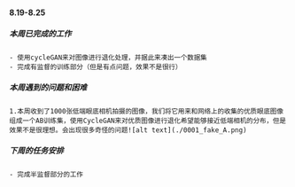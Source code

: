 #### 8.19-8.25
##### 本周已完成的工作
    - 使用cycleGAN来对图像进行退化处理，并据此来凑出一个数据集
    - 完成有监督的训练部分（但是有点问题，效果不是很行）
    
##### 本周遇到的问题和困难
    1.本周收到了1000张低端眼底相机拍摄的图像，我们将它用来和网络上的收集的优质眼底图像组成一个AB训练集，使用CycleGAN来对优质图像进行退化希望能够接近低端相机的分布，但是效果不是很理想。会出现很多奇怪的问题![alt text](./0001_fake_A.png)
    
##### 下周的任务安排
    - 完成半监督部分的工作
